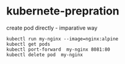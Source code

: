 # kubernete-prepration

create pod directly - imparative way 
``` 
kubectl run my-nginx --image=nginx:alpine 
kubectl get pods
kubectl port-forward  my-nginx 8081:80
kubectl delete pod  my-nginx

```

